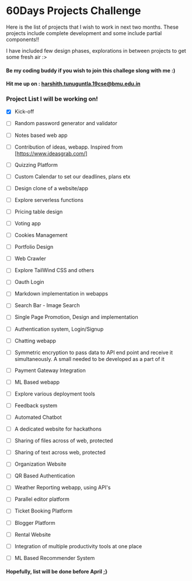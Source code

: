 
# 60Days Projects Challenge

Here is the list of projects that I wish to work in next two months. These projects include complete development and some include partial components!!


I have included few design phases, explorations in between projects to get some fresh air :>


#### Be my coding buddy if you wish to join this challege slong with me :)
#### Hit me up on : harshith.tunuguntla.19cse@bmu.edu.in

### 
### Project List I will be working on!


- [x] Kick-off
- [ ] Random password generator and  validator
- [ ] Notes based web app
- [ ] Contribution of ideas, webapp. Inspired from [https://www.ideasgrab.com/]
- [ ] Quizzing Platform
- [ ] Custom Calendar to set our deadlines, plans etx
- [ ] Design clone of a website/app
- [ ] Explore serverless functions
- [ ] Pricing table design
- [ ] Voting app 
- [ ] Cookies Management
- [ ] Portfolio Design
- [ ] Web Crawler
- [ ] Explore TailWind CSS and others
- [ ] Oauth Login 
- [ ] Markdown implementation in webapps
- [ ] Search Bar - Image Search
- [ ] Single Page Promotion, Design and implementation
- [ ] Authentication system, Login/Signup
- [ ] Chatting webapp
- [ ] Symmetric encryption to pass data to API end point and receive it simultaneously. A small needed to be developed as a part of it
- [ ] Payment Gateway Integration
- [ ] ML Based webapp
- [ ] Explore various deployment tools
- [ ] Feedback system
- [ ] Automated Chatbot
- [ ] A dedicated website for hackathons
- [ ] Sharing of files across of web, protected
- [ ] Sharing of text across web, protected
- [ ] Organization Website
- [ ] QR Based Authentication
- [ ] Weather Reporting webapp, using API's
- [ ] Parallel editor platform
- [ ] Ticket Booking Platform
- [ ] Blogger Platform
- [ ] Rental Website
- [ ] Integration of multiple productivity tools at one place
- [ ] ML Based Recommender System




#### Hopefully, list will be done before April ;}
